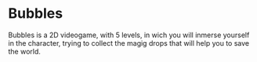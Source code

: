 # Bubbles
Bubbles is a 2D videogame, with 5 levels, in wich you will inmerse yourself in the character, trying to collect the magig drops that will help you to save the world.
